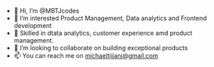 - 👋 Hi, I’m @MBTJcodes
- 👀 I’m interested Product Management, Data analytics and Frontend development
- 🌱 Skilled in dtata analytics, customer experience amd product management.
- 💞️ I’m looking to collaborate on building exceptional products
- 📫 You can reach me on michaeltijjani@gmail.com

<!---
MBTJcodes/MBTJcodes is a ✨ special ✨ repository because its `README.md` (this file) appears on your GitHub profile.
You can click the Preview link to take a look at your changes.
--->
